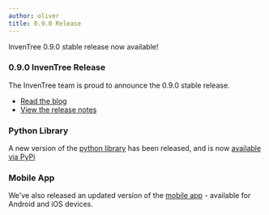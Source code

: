```yaml
---
author: oliver
title: 0.9.0 Release
---
```


InvenTree 0.9.0 stable release now available!

### 0.9.0 InvenTree Release

The InvenTree team is proud to announce the 0.9.0 stable release.

- [Read the blog](/blog/2022/12/12/0.9.0)
- [View the release notes](https://github.com/inventree/InvenTree/releases/tag/0.9.0)

### Python Library

A new version of the [python library](https://github.com/inventree/inventree-python/) has been released, and is now [available via PyPi](https://pypi.org/project/inventree/)

### Mobile App

We've also released an updated version of the [mobile app](https://docs.inventree.org/en/latest/app/app/) - available for Android and iOS devices.
